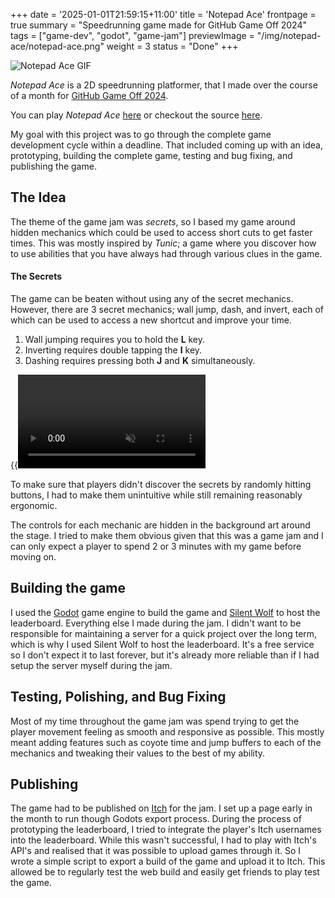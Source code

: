+++
date = '2025-01-01T21:59:15+11:00'
title = 'Notepad Ace'
frontpage = true
summary = "Speedrunning game made for GitHub Game Off 2024"
tags = ["game-dev", "godot", "game-jam"]
previewImage = "/img/notepad-ace/notepad-ace.png"
weight = 3
status = "Done"
+++

![Notepad Ace GIF](/gif/notepad-ace.gif)

*Notepad Ace* is a 2D speedrunning platformer, that I made over the course of a month for [GitHub Game Off 2024](https://itch.io/jam/game-off-2024).

You can play *Notepad Ace* [here](https://thisisrob.itch.io/notepad-ace) or checkout the source [here](https://github.com/Robert-Riordan-UCD/GitHubGameOff2024).

My goal with this project was to go through the complete game development cycle within a deadline. That included coming up with an idea, prototyping, building the complete game, testing and bug fixing, and publishing the game.

## The Idea

The theme of the game jam was *secrets*, so I based my game around hidden mechanics which could be used to access short cuts to get faster times. This was mostly inspired by *Tunic*; a game where you discover how to use abilities that you have always had through various clues in the game.  

#### The Secrets

The game can be beaten without using any of the secret mechanics. However, there are 3 secret mechanics; wall jump, dash, and invert, each of which can be used to access a new shortcut and improve your time.

1. Wall jumping requires you to hold the **L** key.
2. Inverting requires double tapping the **I** key.
3. Dashing requires pressing both **J** and **K** simultaneously.

{{<video src="secrets" loop="true" autoplay="true" muted="true">}}

To make sure that players didn't discover the secrets by randomly hitting buttons, I had to make them unintuitive while still remaining reasonably ergonomic.

The controls for each mechanic are hidden in the background art around the stage. I tried to make them obvious given that this was a game jam and I can only expect a player to spend 2 or 3 minutes with my game before moving on.

## Building the game

I used the [Godot](https://godotengine.org/) game engine to build the game and [Silent Wolf](https://silentwolf.com/) to host the leaderboard. Everything else I made during the jam. I didn't want to be responsible for maintaining a server for a quick project over the long term, which is why I used Silent Wolf to host the leaderboard. It's a free service so I don't expect it to last forever, but it's already more reliable than if I had setup the server myself during the jam.

## Testing, Polishing, and Bug Fixing

Most of my time throughout the game jam was spend trying to get the player movement feeling as smooth and responsive as possible. This mostly meant adding features such as coyote time and jump buffers to each of the mechanics and tweaking their values to the best of my ability.

## Publishing

The game had to be published on [Itch](itch.io) for the jam. I set up a page early in the month to run though Godots export process. During the process of prototyping the leaderboard, I tried to integrate the player's Itch usernames into the leaderboard. While this wasn't successful, I had to play with Itch's API's and realised that it was possible to upload games through it. So I wrote a simple script to export a build of the game and upload it to Itch. This allowed be to regularly test the web build and easily get friends to play test the game.
